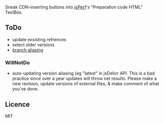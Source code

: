 Sneak CDN-inserting buttons into [jsPerf](http://jsperf.com/)'s "Preparation code HTML" TextBox.

## ToDo

* update exsisting refrences
* select older versions
* [branch aliasing](https://github.com/jsdelivr/jsdelivr#version-aliasing)

### WillNotDo

* auto-updating version aliasing (eg "latest" in jsDelivr API.  This is a bad practice since over a year updates will throw net results.  Please make a new revision, update versions of external files, & make comment of what you've done.

## Licence

MIT